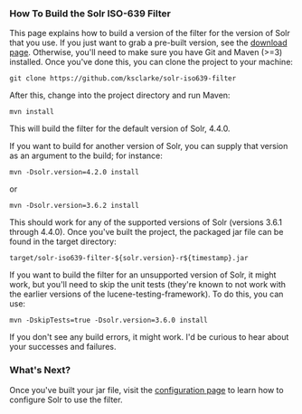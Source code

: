 ### How To Build the Solr ISO-639 Filter

This page explains how to build a version of the filter for the version of Solr that you use.  If you just want to grab a pre-built version, see the [download page](download.html).  Otherwise, you'll need to make sure you have Git and Maven (>=3) installed.  Once you've done this, you can clone the project to your machine:

    git clone https://github.com/ksclarke/solr-iso639-filter
    
After this, change into the project directory and run Maven:

    mvn install
    
This will build the filter for the default version of Solr, 4.4.0.

If you want to build for another version of Solr, you can supply that version as an argument to the build; for instance:

    mvn -Dsolr.version=4.2.0 install
    
or

    mvn -Dsolr.version=3.6.2 install
    
This should work for any of the supported versions of Solr (versions 3.6.1 through 4.4.0).  Once you've built the project, the packaged jar file can be found in the target directory:

    target/solr-iso639-filter-${solr.version}-r${timestamp}.jar

If you want to build the filter for an unsupported version of Solr, it might work, but you'll need to skip the unit tests (they're known to not work with the earlier versions of the lucene-testing-framework).  To do this, you can use:

    mvn -DskipTests=true -Dsolr.version=3.6.0 install
    
If you don't see any build errors, it might work.  I'd be curious to hear about your successes and failures.

### What's Next?

Once you've built your jar file, visit the [configuration page](configure.html "Configure the Solr ISO-69 Filter") to learn how to configure Solr to use the filter.